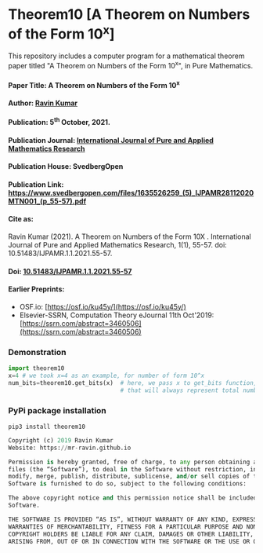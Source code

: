 # Theorem10 [A Theorem on Numbers of the Form 10<sup>x</sup>]
This repository includes a computer program for a mathematical theorem paper titled "A Theorem on Numbers of the Form 10<sup>x</sup>", in Pure Mathematics.

#### Paper Title: A Theorem on Numbers of the Form 10<sup>x</sup>

#### Author: [Ravin Kumar](https://mr-ravin.github.io)

#### Publication: 5<sup>th</sup> October, 2021.

#### Publication Journal: [International Journal of Pure and Applied Mathematics Research](https://www.svedbergopen.com/journals/International-Journal-of-Pure-and-Applied-Mathematics-Research/About-the-Journal/)

#### Publication House: SvedbergOpen

#### Publication Link: https://www.svedbergopen.com/files/1635526259_(5)_IJPAMR28112020MTN001_(p_55-57).pdf

#### Cite as: 

Ravin Kumar (2021). A Theorem on Numbers of the Form 10X
. International Journal of Pure and
Applied Mathematics Research, 1(1), 55-57. doi: 10.51483/IJPAMR.1.1.2021.55-57.


#### Doi: [10.51483/IJPAMR.1.1.2021.55-57](https://doi.org/10.51483/IJPAMR.1.1.2021.55-57)

#### Earlier Preprints:

- OSF.io: [https://osf.io/ku45y/](https://osf.io/ku45y/)
- Elsevier-SSRN, Computation Theory eJournal 11th Oct'2019: [https://ssrn.com/abstract=3460506](https://ssrn.com/abstract=3460506)

### Demonstration

```python
import theorem10
x=4 # we took x=4 as an example, for number of form 10^x 
num_bits=theorem10.get_bits(x)  # here, we pass x to get_bits function, and it returns number of bits 
                                # that will always represent total numbers greater than 10^x
```

### PyPi package installation

```
pip3 install theorem10
```

```python
Copyright (c) 2019 Ravin Kumar
Website: https://mr-ravin.github.io

Permission is hereby granted, free of charge, to any person obtaining a copy of this software and associated documentation 
files (the “Software”), to deal in the Software without restriction, including without limitation the rights to use, copy, 
modify, merge, publish, distribute, sublicense, and/or sell copies of the Software, and to permit persons to whom the 
Software is furnished to do so, subject to the following conditions:

The above copyright notice and this permission notice shall be included in all copies or substantial portions of the 
Software.

THE SOFTWARE IS PROVIDED “AS IS”, WITHOUT WARRANTY OF ANY KIND, EXPRESS OR IMPLIED, INCLUDING BUT NOT LIMITED TO THE 
WARRANTIES OF MERCHANTABILITY, FITNESS FOR A PARTICULAR PURPOSE AND NONINFRINGEMENT. IN NO EVENT SHALL THE AUTHORS OR 
COPYRIGHT HOLDERS BE LIABLE FOR ANY CLAIM, DAMAGES OR OTHER LIABILITY, WHETHER IN AN ACTION OF CONTRACT, TORT OR OTHERWISE, 
ARISING FROM, OUT OF OR IN CONNECTION WITH THE SOFTWARE OR THE USE OR OTHER DEALINGS IN THE SOFTWARE.
```

